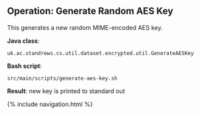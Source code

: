 ## Operation: Generate Random AES Key

This generates a new random MIME-encoded AES key.

**Java class**:

    uk.ac.standrews.cs.util.dataset.encrypted.util.GenerateAESKey

**Bash script**:

    src/main/scripts/generate-aes-key.sh

**Result**: new key is printed to standard out

{% include navigation.html %}
